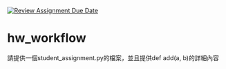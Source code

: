 [![Review Assignment Due Date](https://classroom.github.com/assets/deadline-readme-button-22041afd0340ce965d47ae6ef1cefeee28c7c493a6346c4f15d667ab976d596c.svg)](https://classroom.github.com/a/Nz0sabRd)
# hw_workflow
請提供一個student_assignment.py的檔案，並且提供def add(a, b)的詳細內容

